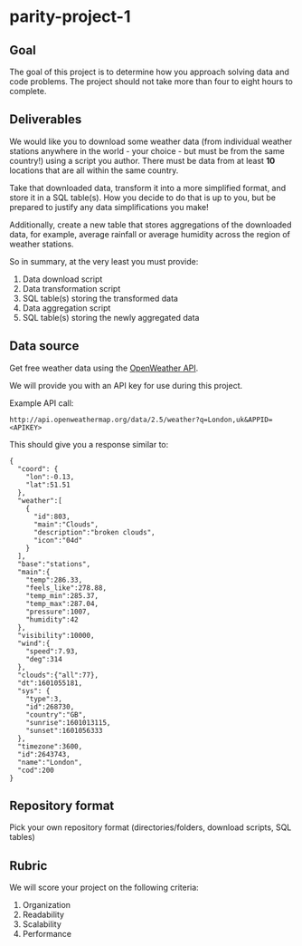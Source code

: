 # parity-project-1

## Goal

The goal of this project is to determine how you approach solving data and code
problems. The project should not take more than four to eight hours to complete.

## Deliverables

We would like you to download some weather data (from individual weather
stations anywhere in the world - your choice - but must be from the same
country!) using a script you author. There must be data from at least
**10** locations that are all within the same country.

Take that downloaded data, transform it into a more simplified format,
and store it in a SQL table(s). How you decide to do that is up to you,
but be prepared to justify any data simplifications you make!

Additionally, create a new table that stores aggregations of the downloaded data, for
example, average rainfall or average humidity across the region of weather stations.

So in summary, at the very least you must provide:

1. Data download script
2. Data transformation script
3. SQL table(s) storing the transformed data
4. Data aggregation script
5. SQL table(s) storing the newly aggregated data

## Data source

Get free weather data using the [OpenWeather API](https://openweathermap.org/api).

We will provide you with an API key for use during this project.

Example API call:

```
http://api.openweathermap.org/data/2.5/weather?q=London,uk&APPID=<APIKEY>
```

This should give you a response similar to:

```
{
  "coord": {
    "lon":-0.13,
    "lat":51.51
  },
  "weather":[
    {
      "id":803,
      "main":"Clouds",
      "description":"broken clouds",
      "icon":"04d"
    }
  ],
  "base":"stations",
  "main":{
    "temp":286.33,
    "feels_like":278.88,
    "temp_min":285.37,
    "temp_max":287.04,
    "pressure":1007,
    "humidity":42
  },
  "visibility":10000,
  "wind":{
    "speed":7.93,
    "deg":314
  },
  "clouds":{"all":77},
  "dt":1601055181,
  "sys": {
    "type":3,
    "id":268730,
    "country":"GB",
    "sunrise":1601013115,
    "sunset":1601056333
  },
  "timezone":3600,
  "id":2643743,
  "name":"London",
  "cod":200
}
```

## Repository format

Pick your own repository format (directories/folders, download scripts, SQL tables)

## Rubric

We will score your project on the following criteria:

1. Organization
2. Readability
3. Scalability
4. Performance
